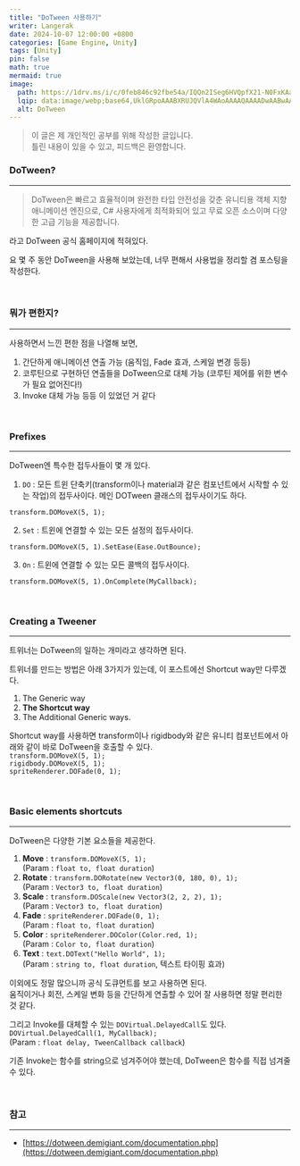 ```yaml
---
title: "DoTween 사용하기"
writer: Langerak
date: 2024-10-07 12:00:00 +0800
categories: [Game Engine, Unity]
tags: [Unity]
pin: false
math: true
mermaid: true
image:
  path: https://1drv.ms/i/c/0feb846c92fbe54a/IQQn2ISeg6HVQpfX21-N0FxKAaaFivACV81aWW94qf73I8M?width=1920&height=1080
  lqip: data:image/webp;base64,UklGRpoAAABXRUJQVlA4WAoAAAAQAAAADwAABwAAQUxQSDIAAAARL0AmbZurmr57yyIiqE8oiG0bejIYEQTgqiDA9vqnsUSI6H+oAERp2HZ65qP/VIAWAFZQOCBCAAAA8AEAnQEqEAAIAAVAfCWkAALp8sF8rgRgAP7o9FDvMCkMde9PK7euH5M1m6VWoDXf2FkP3BqV0ZYbO6NA/VFIAAAA
  alt: DoTween
---
```


> 이 글은 제 개인적인 공부를 위해 작성한 글입니다.   
> 틀린 내용이 있을 수 있고, 피드백은 환영합니다.

### DoTween?

---
> DoTween은 빠르고 효율적이며 완전한 타입 안전성을 갖춘 유니티용 객체 지향 애니메이션 엔진으로, C# 사용자에게 최적화되어 있고 무료 오픈 소스이며 다양한 고급 기능을 제공합니다.

라고 DoTween 공식 홈페이지에 적혀있다.

요 몇 주 동안 DoTween을 사용해 보았는데, 너무 편해서 사용법을 정리할 겸 포스팅을 작성한다.

<br/>

### 뭐가 편한지?

---

사용하면서 느낀 편한 점을 나열해 보면,
1. 간단하게 애니메이션 연출 가능 (움직임, Fade 효과, 스케일 변경 등등)
2. 코루틴으로 구현하던 연출들을 DoTween으로 대체 가능 (코루틴 제어를 위한 변수가 필요 없어진다!)
3. Invoke 대체 가능
등등 이 있었던 거 같다

<br/>

### Prefixes

---

DoTween엔 특수한 접두사들이 몇 개 있다.
1. `DO` : 모든 트윈 단축키(transform이나 material과 같은 컴포넌트에서 시작할 수 있는 작업)의 접두사이다.
          메인 DOTween 클래스의 접두사이기도 하다.

`transform.DOMoveX(5, 1);`

2. `Set` : 트윈에 연결할 수 있는 모든 설정의 접두사이다.

`transform.DOMoveX(5, 1).SetEase(Ease.OutBounce);`

3. `On` : 트윈에 연결할 수 있는 모든 콜백의 접두사이다.

`transform.DOMoveX(5, 1).OnComplete(MyCallback);`

<br/>

### Creating a Tweener

---

트위너는 DoTween의 일하는 개미라고 생각하면 된다.

트위너를 만드는 방법은 아래 3가지가 있는데, 이 포스트에선 Shortcut way만 다루겠다.
1. The Generic way
2. **The Shortcut way**
3. The Additional Generic ways.

Shortcut way를 사용하면 transform이나 rigidbody와 같은 유니티 컴포넌트에서 아래와 같이 바로 DoTween을 호출할 수 있다.  
`transform.DOMoveX(5, 1);`  
`rigidbody.DOMoveX(5, 1);`  
`spriteRenderer.DOFade(0, 1);`  


<br/>

### Basic elements shortcuts

---

DoTween은 다양한 기본 요소들을 제공한다.

1. **Move** : `transform.DOMoveX(5, 1);`  
    (Param : `float to, float duration`)
2. **Rotate** : `transform.DORotate(new Vector3(0, 180, 0), 1);`  
    (Param : `Vector3 to, float duration`)
3. **Scale** : `transform.DOScale(new Vector3(2, 2, 2), 1);`  
    (Param : `Vector3 to, float duration`)
4. **Fade** : `spriteRenderer.DOFade(0, 1);`  
    (Param : `float to, float duration`)
5. **Color** : `spriteRenderer.DOColor(Color.red, 1);`  
    (Param : `Color to, float duration`)
6. **Text** : `text.DOText("Hello World", 1);`  
    (Param : `string to, float duration`, 텍스트 타이핑 효과)

이외에도 정말 많으니까 공식 도큐먼트를 보고 사용하면 된다.  
움직이거나 회전, 스케일 변화 등을 간단하게 연출할 수 있어 잘 사용하면 정말 편리한 것 같다.

그리고 Invoke를 대체할 수 있는 `DOVirtual.DelayedCall`도 있다.  
`DOVirtual.DelayedCall(1, MyCallback);`  
(Param : `float delay, TweenCallback callback`)

기존 Invoke는 함수를 string으로 넘겨주어야 했는데, DoTween은 함수를 직접 넘겨줄 수 있다.

<br/>

### 참고

---

- [https://dotween.demigiant.com/documentation.php](https://dotween.demigiant.com/documentation.php)
